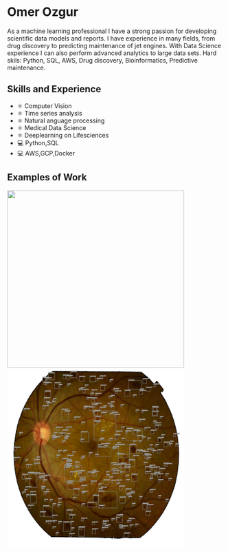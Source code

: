 # Omer Ozgur
As a machine learning professional I have a strong passion for developing scientific data models and reports. I have experience in many fields, from drug discovery to predicting maintenance of jet engines. With Data Science experience I can also perform advanced analytics to large data sets. Hard skils: Python, SQL, AWS, Drug discovery, Bioinformatics, Predictive maintenance.

## Skills and Experience
* ⚛ Computer Vision
* ⚛ Time series analysis
* ⚛ Natural anguage processing
* ⚛ Medical Data Science
* ⚛ Deeplearning on Lifesciences
* 💻 Python,SQL
* 💻 AWS,GCP,Docker

## Examples of Work
<img src="https://github.com/OmerOzgur271/FluAI-Prototype/blob/main/images/FluAI3.jpg" width="412" height="412" > <img src="https://github.com/OmerOzgur271/Eyecheck/blob/main/visresul.jpg" width="412" height="412" >

